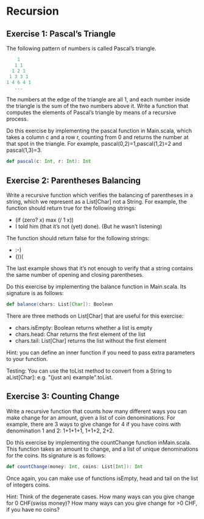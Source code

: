# Recursion
## Exercise 1: Pascal’s Triangle

The following pattern of numbers is called Pascal’s triangle.

```scala
    1
   1 1
  1 2 1
 1 3 3 1
1 4 6 4 1
   ...
```
The numbers at the edge of the triangle are all 1, and each number inside the triangle is the sum of the two numbers above it. Write a function that computes the elements of Pascal’s triangle by means of a recursive process.

Do this exercise by implementing the pascal function in Main.scala, which takes a column c and a row r, counting from 0 and returns the number at that spot in the triangle. For example, pascal(0,2)=1,pascal(1,2)=2 and pascal(1,3)=3.

```scala
def pascal(c: Int, r: Int): Int
```

## Exercise 2: Parentheses Balancing

Write a recursive function which verifies the balancing of parentheses in a string, which we represent as a List[Char] not a String. For example, the function should return true for the following strings:

* (if (zero? x) max (/ 1 x))
* I told him (that it’s not (yet) done). (But he wasn’t listening)

The function should return false for the following strings:

* :-)
* ())(

The last example shows that it’s not enough to verify that a string contains the same number of opening and closing parentheses.

Do this exercise by implementing the balance function in Main.scala. Its signature is as follows:

```scala
def balance(chars: List[Char]): Boolean
```
There are three methods on List[Char] that are useful for this exercise:

* chars.isEmpty: Boolean returns whether a list is empty
* chars.head: Char returns the first element of the list
* chars.tail: List[Char] returns the list without the first element

Hint: you can define an inner function if you need to pass extra parameters to your function.

Testing: You can use the toList method to convert from a String to aList[Char]: e.g. "(just an) example".toList.

## Exercise 3: Counting Change

Write a recursive function that counts how many different ways you can make change for an amount, given a list of coin denominations. For example, there are 3 ways to give change for 4 if you have coins with denomination 1 and 2: 1+1+1+1, 1+1+2, 2+2.

Do this exercise by implementing the countChange function inMain.scala. This function takes an amount to change, and a list of unique denominations for the coins. Its signature is as follows:

```scala
def countChange(money: Int, coins: List[Int]): Int
```
Once again, you can make use of functions isEmpty, head and tail on the list of integers coins.

Hint: Think of the degenerate cases. How many ways can you give change for 0 CHF(swiss money)? How many ways can you give change for >0 CHF, if you have no coins?

